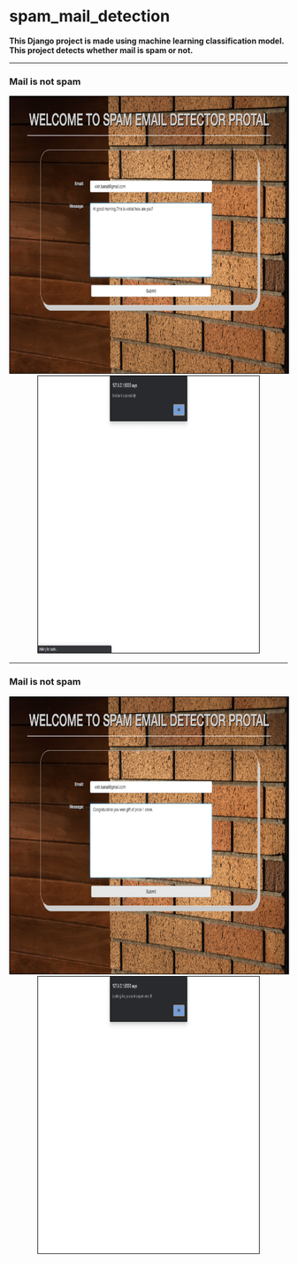 # spam_mail_detection

<b>This Django project is made using machine learning classification model. This project detects whether mail is spam or not.</b>


---
### Mail is not spam
<p align="center">
<img src="img1.png" width="800" height="500" style="border: 1px solid black" />
<img src="img2.png" width="400" height="500" style="border: 1px solid black" />
</p>


***
### Mail is not spam
<p align="center">
<img src="img3.png" width="800" height="500" style="border: 1px solid black" />
<img src="img4.png" width="400" height="500" style="border: 1px solid black" />
</p>
